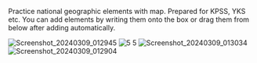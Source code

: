 Practice national geographic elements with map. Prepared for KPSS, YKS etc.
You can add elements by writing them onto the box or drag them from below after adding automatically. 

![Screenshot_20240309_012945](https://github.com/zehrafzm/haritaDoldurmaca/assets/105994419/d31a4ebd-2919-430d-acbd-f5bcc5432c3f)
![5 5](https://github.com/zehrafzm/haritaDoldurmaca/assets/105994419/dfa39800-cc5d-4dea-b14d-a63de04006a5)
![Screenshot_20240309_013034](https://github.com/zehrafzm/haritaDoldurmaca/assets/105994419/b07e12d0-da25-4cbf-8ed4-b0b2011c8d88)
![Screenshot_20240309_012904](https://github.com/zehrafzm/haritaDoldurmaca/assets/105994419/a946b6c4-bd73-4db2-b467-52b173e15e8e)
